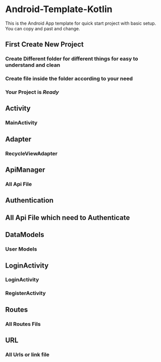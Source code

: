 # Android-Template-Kotlin

This is the Android App template for quick start project with basic setup. You can copy and past and change.

## First Create New Project 
### Create Different folder for different things for easy to understand and clean
### Create file inside the folder according to your need
### Your Project is *Ready*

## Activity 
### MainActivity

## Adapter 
### RecycleViewAdapter

## ApiManager
### All Api File

## Authentication
## All Api File which need to Authenticate

## DataModels
### User Models

## LoginActivity
### LoginActivity 
### RegisterActivity

## Routes
### All Routes Fils

## URL
### All Urls or link file
